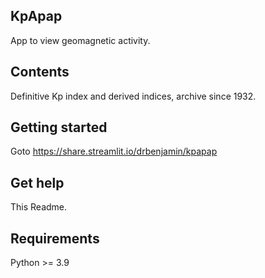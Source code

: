 ## KpApap
App to view geomagnetic activity.

## Contents
Definitive Kp index and derived indices, archive since 1932.

## Getting started
Goto https://share.streamlit.io/drbenjamin/kpapap


## Get help
This Readme.


## Requirements
Python >= 3.9
